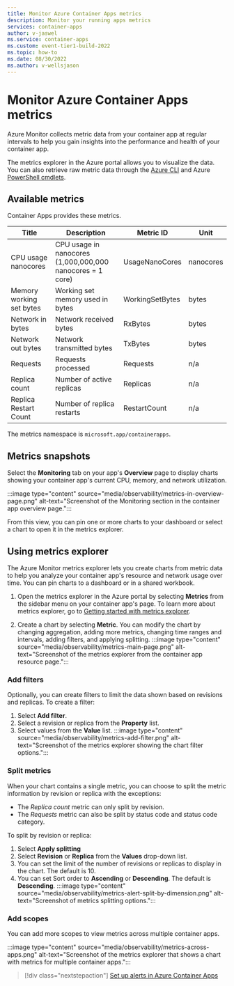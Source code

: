```yaml
---
title: Monitor Azure Container Apps metrics
description: Monitor your running apps metrics
services: container-apps
author: v-jaswel
ms.service: container-apps
ms.custom: event-tier1-build-2022
ms.topic: how-to
ms.date: 08/30/2022
ms.author: v-wellsjason
---
```


# Monitor Azure Container Apps metrics

Azure Monitor collects metric data from your container app at regular intervals to help you gain insights into the performance and health of your container app. 

The metrics explorer in the Azure portal allows you to visualize the data. You can also retrieve raw metric data through the [Azure CLI](/cli/azure/monitor/metrics) and Azure [PowerShell cmdlets](/powershell/module/az.monitor/get-azmetric).

## Available metrics

Container Apps provides these metrics.

|Title  | Description | Metric ID |Unit  |
|---------|---------|---------|---------|
|CPU usage nanocores | CPU usage in nanocores (1,000,000,000 nanocores = 1 core) | UsageNanoCores| nanocores|
|Memory working set bytes |Working set memory used in bytes |WorkingSetBytes |bytes|
|Network in bytes|Network received bytes|RxBytes|bytes|
|Network out bytes|Network transmitted bytes|TxBytes|bytes|
|Requests|Requests processed|Requests|n/a|
|Replica count| Number of active replicas| Replicas | n/a |
|Replica Restart Count| Number of replica restarts | RestartCount | n/a |

The metrics namespace is `microsoft.app/containerapps`.

## Metrics snapshots

Select the **Monitoring** tab on your app's **Overview** page to display charts showing your container app's current CPU, memory, and network utilization.

:::image type="content" source="media/observability/metrics-in-overview-page.png" alt-text="Screenshot of the Monitoring section in the container app overview page.":::

From this view, you can pin one or more charts to your dashboard or select a chart to open it in the metrics explorer.

## Using metrics explorer

The Azure Monitor metrics explorer lets you create charts from metric data to help you analyze your container app's resource and network usage over time. You can pin charts to a dashboard or in a shared workbook.

1. Open the metrics explorer in the Azure portal by selecting **Metrics** from the sidebar menu on your container app's page.  To learn more about metrics explorer, go to [Getting started with metrics explorer](../azure-monitor/essentials/metrics-getting-started.md).

1. Create a chart by selecting **Metric**.  You can modify the chart by changing aggregation, adding more metrics, changing time ranges and intervals, adding filters, and applying splitting.
:::image type="content" source="media/observability/metrics-main-page.png" alt-text="Screenshot of the metrics explorer from the container app resource page.":::

### Add filters

Optionally, you can create filters to limit the data shown based on revisions and replicas.  To create a filter:
1. Select **Add filter**.
1. Select a revision or replica from the **Property** list.
1. Select values from the **Value** list.
    :::image type="content" source="media/observability/metrics-add-filter.png" alt-text="Screenshot of the metrics explorer showing the chart filter options.":::

### Split metrics

When your chart contains a single metric, you can choose to split the metric information by revision or replica with the exceptions:

* The *Replica count* metric can only split by revision.
* The *Requests* metric can also be split by status code and status code category. 

To split by revision or replica:

1. Select **Apply splitting** 
1. Select **Revision** or **Replica**  from the **Values** drop-down list. 
1. You can set the limit of the number of revisions or replicas to display in the chart.  The default is 10. 
1. You can set Sort order to **Ascending** or **Descending**.  The default is **Descending**.
:::image type="content" source="media/observability/metrics-alert-split-by-dimension.png" alt-text="Screenshot of metrics splitting options.":::


### Add scopes

You can add more scopes to view metrics across multiple container apps.

:::image type="content" source="media/observability/metrics-across-apps.png" alt-text="Screenshot of the metrics explorer that shows a chart with metrics for multiple container apps.":::

> [!div class="nextstepaction"]
> [Set up alerts in Azure Container Apps](alerts.md)
